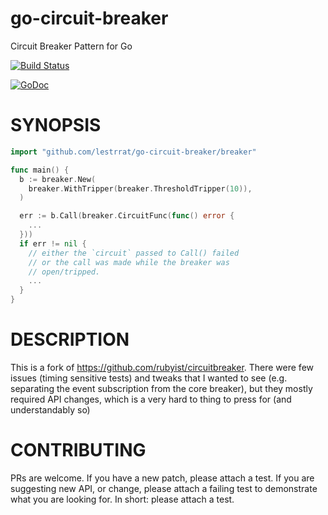 # go-circuit-breaker

Circuit Breaker Pattern for Go

[![Build Status](https://travis-ci.org/lestrrat/go-circuit-breaker.svg?branch=master)](https://travis-ci.org/lestrrat/go-circuit-breaker)

[![GoDoc](https://godoc.org/github.com/lestrrat/go-circuit-breaker?status.svg)](https://godoc.org/github.com/lestrrat/go-circuit-breaker)

# SYNOPSIS

```go
import "github.com/lestrrat/go-circuit-breaker/breaker"

func main() {
  b := breaker.New(
    breaker.WithTripper(breaker.ThresholdTripper(10)),
  )

  err := b.Call(breaker.CircuitFunc(func() error {
    ...
  }))
  if err != nil {
    // either the `circuit` passed to Call() failed
    // or the call was made while the breaker was
    // open/tripped.
    ...
  }
}
```

# DESCRIPTION

This is a fork of https://github.com/rubyist/circuitbreaker.
There were few issues (timing sensitive tests) and tweaks that I wanted to see
(e.g. separating the event subscription from the core breaker), but they mostly
required API changes, which is a very hard to thing to press for (and understandably so)

# CONTRIBUTING

PRs are welcome. If you have a new patch, please attach a test.
If you are suggesting new API, or change, please attach a failing test
to demonstrate what you are looking for. In short: please attach a test.
